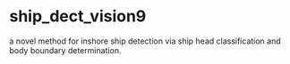# ship_dect_vision9

 a novel method for inshore ship detection via ship head classification and body boundary determination. 

